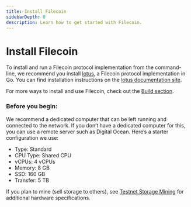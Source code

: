 ```yaml
---
title: Install Filecoin
sidebarDepth: 0
description: Learn how to get started with Filecoin.
---
```


# Install Filecoin

To install and run a Filecoin protocol implementation from the command-line, we recommend you install [lotus](https://github.com/filecoin-project/lotus), a Filecoin protocol implementation in Go. You can find installation instructions on the [lotus documentation site](https://lotu.sh/en+getting-started).

For more ways to install and use Filecoin, check out the [Build section](../build/README.md).

### Before you begin:

We recommend a dedicated computer that can be left running and connected to the network. If you don’t have a dedicated computer for this, you can use a remote server such as Digital Ocean. Here’s a starter configuration we use:

- Type: Standard
- CPU Type: Shared CPU
- vCPUs: 4 vCPUs
- Memory: 8 GB
- SSD: 160 GB
- Transfer: 5 TB

If you plan to mine (sell storage to others), see [Testnet Storage Mining](https://filecoin.io/blog/filecoin-testnet-mining/) for additional hardware specifications.
